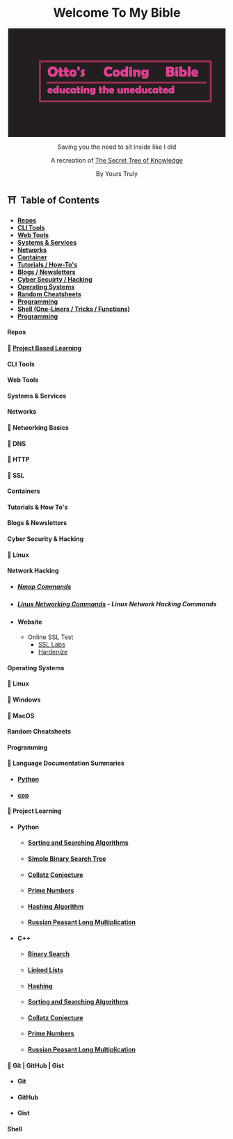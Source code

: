 <p align="center">
    <h1 align = "center">Welcome To My Bible</h1>
</p>
<div align = "center">
    <img align = "center" src="assets/Untitled.png" />
    <p align = "center">Saving you the need to sit inside like I did</p>
</div>
<p align="center">A recreation of <a href="https://github.com/trimstray/the-book-of-secret-knowledge">The Secret Tree of Knowledge</a></p>
<p align = "center">By Yours Truly</p>

## ⛩️ &nbsp;Table of Contents

- **[Repos](#repos)**
- **[CLI Tools](#cli-tools)**
- **[Web Tools](#web-tools)**
- **[Systems & Services](#systems--services)**
- **[Networks](#networks)**
- **[Container](#containers)**
- **[Tutorials / How-To's](#tutorials--how-tos)**
- **[Blogs / Newsletters](#blogs--newsletters)**
- **[Cyber Secuirty / Hacking](#cyber-security--hacking)**
- **[Operating Systems](#operating-systems)**
- **[Random Cheatsheets](#random-cheatsheets)**
- **[Programming](#programming)**
- **[Shell (One-Liners / Tricks / Functions)](#shell)**
- **[Programming](#programming)**

#### Repos

#### 🏯 [Project Based Learning](https://github.com/Filip-Nachov/project-based-learning)

#### CLI Tools

#### Web Tools

#### Systems & Services

#### Networks

#### 🏯 Networking Basics

#### 🏯 DNS

#### 🏯 HTTP

#### 🏯 SSL

#### Containers

#### Tutorials & How To's

#### Blogs & Newsletters

#### Cyber Security & Hacking

#### 🏯 Linux

#### Network Hacking

- ##### [Nmap Commands](https://github.com/ottojonas/ottos-bible/blob/main/cyber-security-and-hacking/nmap-commands.md)

- ##### [Linux Networking Commands](https://github.com/ottojonas/ottos-bible/blob/main/cyber-security-and-hacking/linux/network-hacking/basic-network-hacking-cheatsheet.md) - Linux Network Hacking Commands
- #### Website
  - Online SSL Test
    - [SSL Labs](ssllabs.com)
    - [Hardenize](hardenize.com)

#### Operating Systems

#### 🏯 Linux

#### 🏯 Windows

#### 🏯 MacOS

#### Random Cheatsheets

#### Programming

#### 🏯 Language Documentation Summaries

- #### [Python](programming/documentation_summaries/python.md)
- #### [cpp](programming/documentation_summaries/cpp.md)

#### 🏯 Project Learning

- #### Python

  - #### [Sorting and Searching Algorithms](programming/project-learning/python/algorithms/sorting-and-searching-algorithms.py)
  - #### [Simple Binary Search Tree](programming/project-learning/python/algorithms/simple-binary-search-tree.py)
  - #### [Collatz Conjecture](programming/project-learning/python/maths/collatz-conjecture.py)
  - #### [Prime Numbers](programming/project-learning/python/maths/prime-numbers.py)
  - #### [Hashing Algorithm](programming/project-learning/python/algorithms/hashing.py)
  - #### [Russian Peasant Long Multiplication](programming/project-learning/python/maths/russian-peasant-long-multiplication.py)

- #### C++
  - #### [Binary Search](programming/project-learning/c++/algorithms/Binary_Search.cpp)
  - #### [Linked Lists](programming/project-learning/c++/algorithms/Linked_Lists.cpp)
  - #### [Hashing](programming/project-learning/c++/algorithms/hashing.cpp)
  - #### [Sorting and Searching Algorithms](programming/project-learning/c++/algorithms/sorting_and_searching_algos.cpp)
  - #### [Collatz Conjecture](programming/project-learning/c++/maths/collatz_conjecture.cpp)
  - #### [Prime Numbers](programming/project-learning/c++/maths/prime_numbers.cpp)
  - #### [Russian Peasant Long Multiplication](programming/project-learning/c++/maths/russian_peasant_long_multiplication.cpp)

#### 🏯 Git | GitHub | Gist

- #### Git
- #### GitHub
- #### Gist

#### Shell
